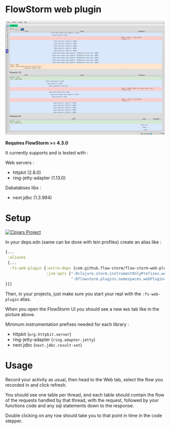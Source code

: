 # FlowStorm web plugin

![demo](./images/plugin_demo.png)

**Requires FlowStorm >= 4.3.0**

It currently supports and is tested with :

Web servers : 

- httpkit (2.8.0)
- ring-jetty-adapter (1.13.0)

Dabatabses libs :

- next.jdbc (1.3.994)
    
# Setup

[![Clojars Project](https://img.shields.io/clojars/v/com.github.flow-storm/flow-storm-web-plugin.svg)](https://clojars.org/com.github.flow-storm/flow-storm-web-plugin) 

In your deps.edn (same can be done with lein profiles) create an alias like :

```clojure
{...
 :aliases
 {...
  :fs-web-plugin {:extra-deps {com.github.flow-storm/flow-storm-web-plugin {:mvn/version "1.0.2"}}
                  :jvm-opts ["-Dclojure.storm.instrumentOnlyPrefixes.webPlugin=org.httpkit.server,ring.adapter.jetty,next.jdbc.result-set"
                             "-Dflowstorm.plugins.namespaces.webPlugin=flow-storm.plugins.web.all"]}
}}}
```

Then, in your projects, just make sure you start your repl with the `:fs-web-plugin` alias.

When you open the FlowStorm UI you should see a new `Web` tab like in the picture above.

Minimum instrumentation prefixes needed for each library :

- httpkit (`org.httpkit.server`)
- ring-jetty-adapter (`ring.adapter.jetty`)
- next.jdbc (`next.jdbc.result-set`)

# Usage

Record your activity as usual, then head to the Web tab, select the flow you recorded in and click refresh.

You should see one table per thread, and each table should contain the flow of the requests handled by that thread,
with the request, followed by your functions code and any sql statements down to the response.

Double clicking on any row should take you to that point in time in the code stepper.
